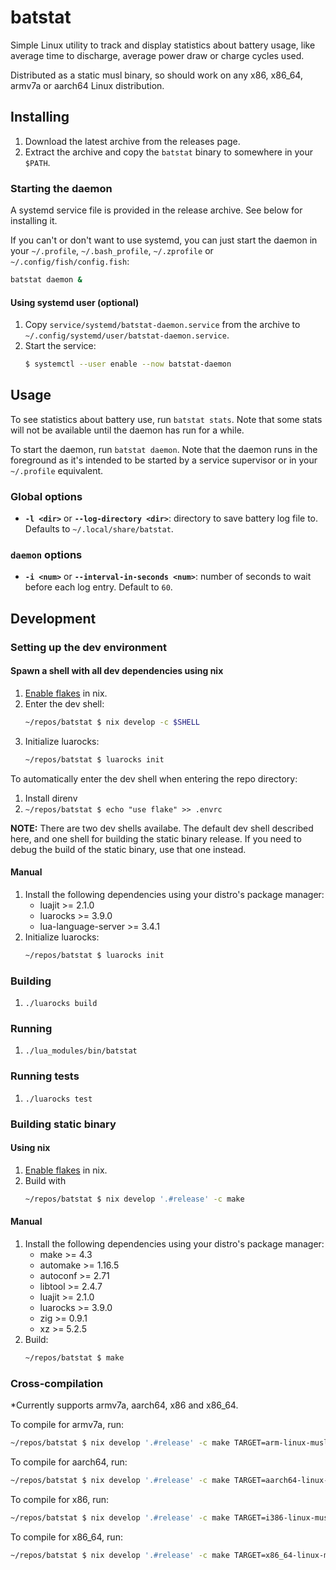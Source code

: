 # batstat

Simple Linux utility to track and display statistics about battery usage, like average time to discharge, average
power draw or charge cycles used.

Distributed as a static musl binary, so should work on any x86, x86\_64, armv7a or aarch64 Linux distribution.

## Installing

1. Download the latest archive from the releases page.
2. Extract the archive and copy the `batstat` binary to somewhere in your `$PATH`.

### Starting the daemon

A systemd service file is provided in the release archive. See below for installing it.

If you can't or don't want to use systemd, you can just start the daemon in your `~/.profile`, `~/.bash_profile`,
`~/.zprofile` or `~/.config/fish/config.fish`:

```bash
batstat daemon &
```

#### Using systemd user (optional)

1. Copy `service/systemd/batstat-daemon.service` from the archive to `~/.config/systemd/user/batstat-daemon.service`.
2. Start the service:
   ```bash
   $ systemctl --user enable --now batstat-daemon
   ```

## Usage

To see statistics about battery use, run `batstat stats`. Note that some stats will not be available until the daemon
has run for a while.

To start the daemon, run `batstat daemon`. Note that the daemon runs in the foreground as it's intended to be started
by a service supervisor or in your `~/.profile` equivalent.

### Global options

- __`-l <dir>`__ or __`--log-directory <dir>`__: directory to save battery log file to. Defaults to
`~/.local/share/batstat`.

### `daemon` options

- __`-i <num>`__ or __`--interval-in-seconds <num>`__: number of seconds to wait before each log entry. Default to `60`.

## Development

### Setting up the dev environment

#### Spawn a shell with all dev dependencies using nix

1. [Enable flakes](https://nixos.wiki/wiki/Flakes#Enable_flakes) in nix.
2. Enter the dev shell:
   ```bash
   ~/repos/batstat $ nix develop -c $SHELL
   ```
3. Initialize luarocks:
   ```bash
   ~/repos/batstat $ luarocks init
   ```

To automatically enter the dev shell when entering the repo directory:

1. Install direnv
2. `~/repos/batstat $ echo "use flake" >> .envrc`

__NOTE:__ There are two dev shells availabe. The default dev shell described here, and one shell for building the
static binary release. If you need to debug the build of the static binary, use that one instead.

#### Manual

1. Install the following dependencies using your distro's package manager:
   - luajit >= 2.1.0
   - luarocks >= 3.9.0
   - lua-language-server >= 3.4.1
2. Initialize luarocks:
   ```bash
   ~/repos/batstat $ luarocks init
   ```

### Building

1. `./luarocks build`

### Running

1. `./lua_modules/bin/batstat`

### Running tests

1. `./luarocks test`

### Building static binary

#### Using nix

1. [Enable flakes](https://nixos.wiki/wiki/Flakes#Enable_flakes) in nix.
2. Build with
   ```bash
   ~/repos/batstat $ nix develop '.#release' -c make
   ```

#### Manual

1. Install the following dependencies using your distro's package manager:
   - make >= 4.3
   - automake >= 1.16.5
   - autoconf >= 2.71
   - libtool >= 2.4.7
   - luajit >= 2.1.0
   - luarocks >= 3.9.0
   - zig >= 0.9.1
   - xz >= 5.2.5
2. Build:
   ```bash
   ~/repos/batstat $ make
   ```

### Cross-compilation

\*Currently supports armv7a, aarch64, x86 and x86\_64.

To compile for armv7a, run:
```bash
~/repos/batstat $ nix develop '.#release' -c make TARGET=arm-linux-musleabihf
```

To compile for aarch64, run:
```bash
~/repos/batstat $ nix develop '.#release' -c make TARGET=aarch64-linux-musl
```

To compile for x86, run:
```bash
~/repos/batstat $ nix develop '.#release' -c make TARGET=i386-linux-musl
```

To compile for x86\_64, run:
```bash
~/repos/batstat $ nix develop '.#release' -c make TARGET=x86_64-linux-musl
```

